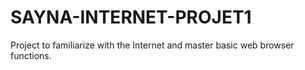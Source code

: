 # SAYNA-INTERNET-PROJET1
Project to familiarize with the Internet and master basic web browser functions.
